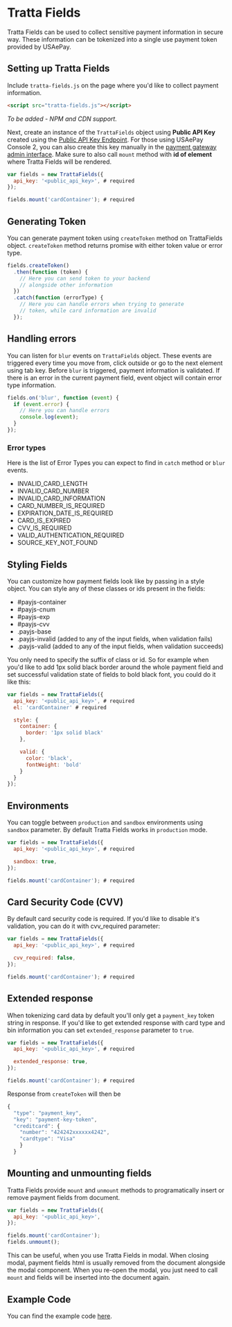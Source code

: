 # Tratta Fields

Tratta Fields can be used to collect sensitive payment information in secure way. These information can be tokenized into a single use payment token provided by USAePay.

## Setting up Tratta Fields

Include `tratta-fields.js` on the page where you'd like to collect payment information.

```html
<script src="tratta-fields.js"></script>
```

*To be added - NPM and CDN support.*

Next, create an instance of the `TrattaFields` object using **Public API Key** created using the [Public API Key Endpoint](https://help.usaepay.info/developer/rest-api/more/public-api-key/). For those using USAePay Console 2, you can also create this key manually in the [payment gateway admin interface](https://help.usaepay.info/merchant/guide/settings/api-keys/#public-key). Make sure to also call `mount` method with **id of element** where Tratta Fields will be rendered.

```js
var fields = new TrattaFields({
  api_key: '<public_api_key>', # required
});

fields.mount('cardContainer'); # required
```

## Generating Token

You can generate payment token using `createToken` method on TrattaFields object. `createToken` method returns promise with either token value or error type.

```js
fields.createToken()
  .then(function (token) {
    // Here you can send token to your backend
    // alongside other information
  })
  .catch(function (errorType) {
    // Here you can handle errors when trying to generate
    // token, while card information are invalid
  });
```

## Handling errors

You can listen for `blur` events on `TrattaFields` object. These events are triggered every time you move from, click outside or go to the next element using tab key. Before `blur` is triggered, payment information is validated. If there is an error in the current payment field, event object will contain error type information.

```js
fields.on('blur', function (event) {
  if (event.error) {
    // Here you can handle errors
    console.log(event);
  }
});
```

### Error types

Here is the list of Error Types you can expect to find in `catch` method or `blur` events.
 - INVALID_CARD_LENGTH
 - INVALID_CARD_NUMBER
 - INVALID_CARD_INFORMATION
 - CARD_NUMBER_IS_REQUIRED
 - EXPIRATION_DATE_IS_REQUIRED
 - CARD_IS_EXPIRED
 - CVV_IS_REQUIRED
 - VALID_AUTHENTICATION_REQUIRED
 - SOURCE_KEY_NOT_FOUND

## Styling Fields

You can customize how payment fields look like by passing in a style object. You can style any of these classes or ids present in the fields:
 - #payjs-container
 - #payjs-cnum
 - #payjs-exp
 - #payjs-cvv
 - .payjs-base
 - .payjs-invalid (added to any of the input fields, when validation fails)
 - .payjs-valid (added to any of the input fields, when validation succeeds)

You only need to specify the suffix of class or id. So for example when you'd like to add 1px solid black border around the whole payment field and set successful validation state of fields to bold black font, you could do it like this:

```js
var fields = new TrattaFields({
  api_key: '<public_api_key>', # required
  el: 'cardContainer' # required

  style: {
    container: {
      border: '1px solid black'
    },

    valid: {
      color: 'black',
      fontWeight: 'bold'
    }
  }
});
```

## Environments

You can toggle between `production` and `sandbox` environments using `sandbox` parameter. By default Tratta Fields works in `production` mode.

```js
var fields = new TrattaFields({
  api_key: '<public_api_key>', # required

  sandbox: true,
});

fields.mount('cardContainer'); # required
```

## Card Security Code (CVV)

By default card security code is required. If you'd like to disable it's validation, you can do it with cvv_required parameter:

```js
var fields = new TrattaFields({
  api_key: '<public_api_key>', # required

  cvv_required: false,
});

fields.mount('cardContainer'); # required
```

## Extended response

When tokenizing card data by default you'll only get a `payment_key` token string in response. If you'd like to get extended response with card type and bin information you can set `extended_response` parameter to `true`.

```js
var fields = new TrattaFields({
  api_key: '<public_api_key>', # required

  extended_response: true,
});

fields.mount('cardContainer'); # required
```

Response from `createToken` will then be

```js
{
  "type": "payment_key",
  "key": "payment-key-token",
  "creditcard": {
    "number": "424242xxxxxx4242",
    "cardtype": "Visa"
    }
  }
```

## Mounting and unmounting fields

Tratta Fields provide `mount` and `unmount` methods to programatically insert or remove payment fields from document.

```js
var fields = new TrattaFields({
  api_key: '<public_api_key>',
});

fields.mount('cardContainer');
fields.unmount();
```

This can be useful, when you use Tratta Fields in modal. When closing modal, payment fields html is usually removed from the document alongside the modal component. When you re-open the modal, you just need to call `mount` and fields will be inserted into the document again.

## Example Code

You can find the example code [here](https://github.com/Revenly/tratta-fields/blob/main/examples/example.html).
